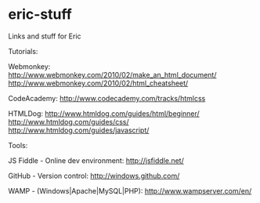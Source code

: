 eric-stuff
==========

Links and stuff for Eric

Tutorials:

Webmonkey:		http://www.webmonkey.com/2010/02/make_an_html_document/  
              http://www.webmonkey.com/2010/02/html_cheatsheet/

CodeAcademy: 	http://www.codecademy.com/tracks/htmlcss

HTMLDog:			http://www.htmldog.com/guides/html/beginner/  
							http://www.htmldog.com/guides/css/  
							http://www.htmldog.com/guides/javascript/  




Tools:

JS Fiddle - Online dev environment: 	http://jsfiddle.net/

GitHub - Version control:							http://windows.github.com/

WAMP - (Windows|Apache|MySQL|PHP):		http://www.wampserver.com/en/


